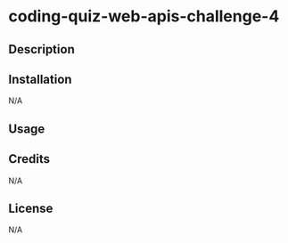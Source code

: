 # coding-quiz-web-apis-challenge-4

## Description



## Installation

N/A

## Usage



## Credits

N/A

## License

N/A